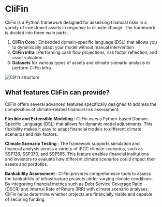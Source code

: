 # CliFin
CliFin is a Python framework designed for assessing financial risks in a variety of investment assets in response to climate change.
The framework is divided into three main parts. 
1. **CliFin Core** : Embedded domain-specific language (DSL) that allows you to dynamically adapt your model without manual intervention
2. **CliFin infra** : Performing cash flow projections, risk factor reflection, and asset valuation.
3. **Datasets** for various types of assets and climate scenario analysis to perform CliFin infra.

![Clifin structure](https://github.com/user-attachments/assets/51b0d788-aeeb-4f10-80c9-939d026113f9)

## What features CliFin can provide?
CliFin offers several advanced features specifically designed to address the complexities of climate-related financial risk assessment:

**Flexible and Extensible Modeling** : CliFin uses a Python-based Domain-Specific Language (DSL) that allows for dynamic model adjustments. This flexibility makes it easy to adapt financial models to different climate scenarios and risk factors. 

**Climate Scenario Testing** : The framework supports simulation and financial analysis across a variety of IPCC climate scenarios, such as SSP126, SSP370, and SSP585. This feature enables financial institutions and investors to evaluate how different climate scenarios could impact their assets and portfolios.

**Bankability Assessment** : CliFin provides comprehensive tools to assess the bankability of infrastructure projects under varying climate conditions. By integrating financial metrics such as Debt Service Coverage Ratio (DSCR) and Internal Rate of Return (IRR) with climate scenario analyses, CliFin helps determine whether projects are financially viable and capable of securing funding. 
